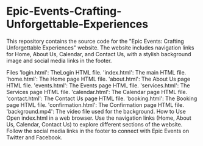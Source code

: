 # Epic-Events-Crafting-Unforgettable-Experiences
This repository contains the source code for the "Epic Events: Crafting Unforgettable Experiences" website. The website includes navigation links for Home, About Us, Calendar, and Contact Us, with a stylish background image and social media links in the footer.

Files
'login.html': TheLogin HTML file.
'index.html': The main HTML file.
'home.html': The Home page HTML file.
'about.html': The About Us page HTML file.
'events.html': The Events page HTML file.
'services.html': The Services page HTML file.
'calendar.html': The Calendar page HTML file.
'contact.html': The Contact Us page HTML file.
'booking.html': The Booking page HTML file.
'confirmation.html': The Confirmation page HTML file.
'background.mp4': The video file used for the background.
How to Use
Open index.html in a web browser.
Use the navigation links (Home, About Us, Calendar, Contact Us) to explore different sections of the website.
Follow the social media links in the footer to connect with Epic Events on Twitter and Facebook.
